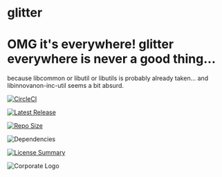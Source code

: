 # glitter
OMG it's everywhere!
glitter everywhere is never a good thing...
==========

because libcommon or libutil or libutils is probably already taken...
and libinnovanon-inc-util seems a bit absurd.



[![CircleCI](https://img.shields.io/circleci/build/github/InnovAnon-Inc/glitter?color=%23FF1100&logo=InnovAnon%2C%20Inc.&logoColor=%23FF1133&style=plastic)](https://circleci.com/gh/InnovAnon-Inc/glitter)

[![Latest Release](https://img.shields.io/github/commits-since/InnovAnon-Inc/glitter/latest?color=%23FF1100&include_prereleases&logo=InnovAnon%2C%20Inc.&logoColor=%23FF1133&style=plastic)](https://github.com/InnovAnon-Inc/glitter/releases/latest)

[![Repo Size](https://img.shields.io/github/repo-size/InnovAnon-Inc/glitter?color=%23FF1100&logo=InnovAnon%2C%20Inc.&logoColor=%23FF1133&style=plastic)](https://github.com/InnovAnon-Inc/glitter)

![Dependencies](https://img.shields.io/librariesio/github/InnovAnon-Inc/glitter?color=%23FF1100&style=plastic)

[![License Summary](https://img.shields.io/github/license/InnovAnon-Inc/glitter?color=%23FF1100&label=Free%20Code%20for%20a%20Free%20World%21&logo=InnovAnon%2C%20Inc.&logoColor=%23FF1133&style=plastic)](https://tldrlegal.com/license/unlicense#summary)

![Corporate Logo](https://i.imgur.com/UD8y4Is.gif)

